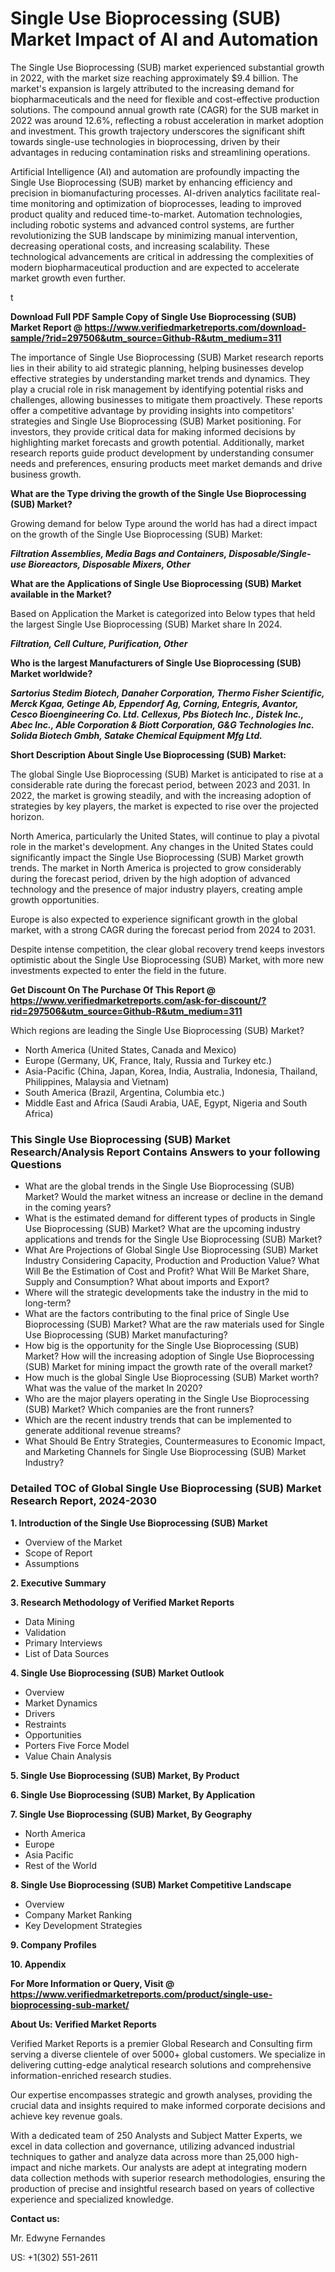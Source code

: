 <meta name="title" content="Global Single Use Bioprocessing (SUB) Market Impact of AI and Automation"><meta name="description" content="The Single Use Bioprocessing (SUB) market experienced substantial growth in 2022, with the market size reaching approximately $9.4 billion. The market's expansion is l"><meta name="title" content="Single Use Bioprocessing (SUB) Market Size, Share, Scope, Trends, Growth, Opportunities, Analysis, Forecast"><h1>Single Use Bioprocessing (SUB) Market Impact of AI and Automation</h1><p>The Single Use Bioprocessing (SUB) market experienced substantial growth in 2022, with the market size reaching approximately $9.4 billion. The market's expansion is largely attributed to the increasing demand for biopharmaceuticals and the need for flexible and cost-effective production solutions. The compound annual growth rate (CAGR) for the SUB market in 2022 was around 12.6%, reflecting a robust acceleration in market adoption and investment. This growth trajectory underscores the significant shift towards single-use technologies in bioprocessing, driven by their advantages in reducing contamination risks and streamlining operations.</p><p>Artificial Intelligence (AI) and automation are profoundly impacting the Single Use Bioprocessing (SUB) market by enhancing efficiency and precision in biomanufacturing processes. AI-driven analytics facilitate real-time monitoring and optimization of bioprocesses, leading to improved product quality and reduced time-to-market. Automation technologies, including robotic systems and advanced control systems, are further revolutionizing the SUB landscape by minimizing manual intervention, decreasing operational costs, and increasing scalability. These technological advancements are critical in addressing the complexities of modern biopharmaceutical production and are expected to accelerate market growth even further.</p>t</p><p id="" class=""><strong>Download Full PDF Sample Copy of Single Use Bioprocessing (SUB) Market Report @ <a href="https://www.verifiedmarketreports.com/download-sample/?rid=297506&utm_source=Github-R&utm_medium=311" target="_blank">https://www.verifiedmarketreports.com/download-sample/?rid=297506&utm_source=Github-R&utm_medium=311</a></strong></p><p>The importance of&nbsp;Single Use Bioprocessing (SUB) Market research reports lies in their ability to aid strategic planning, helping businesses develop effective strategies by understanding market trends and dynamics. They play a crucial role in risk management by identifying potential risks and challenges, allowing businesses to mitigate them proactively. These reports offer a competitive advantage by providing insights into competitors' strategies and Single Use Bioprocessing (SUB) Market positioning. For investors, they provide critical data for making informed decisions by highlighting market forecasts and growth potential. Additionally, market research reports guide product development by understanding consumer needs and preferences, ensuring products meet market demands and drive business growth.</p><p><strong>What are the&nbsp;Type driving the growth of the Single Use Bioprocessing (SUB) Market?</strong></p><p id="" class="">Growing demand for below Type around the world has had a direct impact on the growth of the Single Use Bioprocessing (SUB) Market:</p><em><strong>Filtration Assemblies, Media Bags and Containers, Disposable/Single-use Bioreactors, Disposable Mixers, Other</strong></em></p><strong>What are the&nbsp;Applications&nbsp;of Single Use Bioprocessing (SUB) Market available in the Market?</strong></p><p id="" class="">Based on Application the Market is categorized into Below types that held the largest Single Use Bioprocessing (SUB) Market share In 2024.</p><em><strong>Filtration, Cell Culture, Purification, Other</strong></em></p><strong>Who is the largest Manufacturers of Single Use Bioprocessing (SUB) Market worldwide?</strong></p><p><em><strong>Sartorius Stedim Biotech, Danaher Corporation, Thermo Fisher Scientific, Merck Kgaa, Getinge Ab, Eppendorf Ag, Corning, Entegris, Avantor, Cesco Bioengineering Co. Ltd. Cellexus, Pbs Biotech Inc., Distek Inc., Abec Inc., Able Corporation & Biott Corporation, G&G Technologies Inc. Solida Biotech Gmbh, Satake Chemical Equipment Mfg Ltd.</strong></em></p><p id="" class=""><strong>Short Description About Single Use Bioprocessing (SUB) Market:</strong></p><p>The global Single Use Bioprocessing (SUB) Market is anticipated to rise at a considerable rate during the forecast period, between 2023 and 2031. In 2022, the market is growing steadily, and with the increasing adoption of strategies by key players, the market is expected to rise over the projected horizon.</p><p>North America, particularly the United States, will continue to play a pivotal role in the market's development. Any changes in the United States could significantly impact the Single Use Bioprocessing (SUB) Market growth trends. The market in North America is projected to grow considerably during the forecast period, driven by the high adoption of advanced technology and the presence of major industry players, creating ample growth opportunities.</p><p>Europe is also expected to experience significant growth in the global market, with a strong CAGR during the forecast period from 2024 to 2031.</p><p>Despite intense competition, the clear global recovery trend keeps investors optimistic about the Single Use Bioprocessing (SUB) Market, with more new investments expected to enter the field in the future.</p><p id="" class=""><strong>Get Discount On The Purchase Of This Report @ <a href="https://www.verifiedmarketreports.com/ask-for-discount/?rid=297506&utm_source=Github-R&utm_medium=311" target="_blank">https://www.verifiedmarketreports.com/ask-for-discount/?rid=297506&utm_source=Github-R&utm_medium=311</a></strong></p>Which regions are leading the Single Use Bioprocessing (SUB) Market?</p><ul><li>North America (United States, Canada and Mexico)</li><li>Europe (Germany, UK, France, Italy, Russia and Turkey etc.)</li><li>Asia-Pacific (China, Japan, Korea, India, Australia, Indonesia, Thailand, Philippines, Malaysia and Vietnam)</li><li>South America (Brazil, Argentina, Columbia etc.)</li><li>Middle East and Africa (Saudi Arabia, UAE, Egypt, Nigeria and South Africa)</li></ul><h3 id="" class="">This Single Use Bioprocessing (SUB) Market Research/Analysis Report Contains Answers to your following Questions</h3><ul><li>What are the global trends in the Single Use Bioprocessing (SUB) Market? Would the market witness an increase or decline in the demand in the coming years?</li><li>What is the estimated demand for different types of products in Single Use Bioprocessing (SUB) Market? What are the upcoming industry applications and trends for the Single Use Bioprocessing (SUB) Market?</li><li>What Are Projections of Global Single Use Bioprocessing (SUB) Market Industry Considering Capacity, Production and Production Value? What Will Be the Estimation of Cost and Profit? What Will Be Market Share, Supply and Consumption? What about imports and Export?</li><li>Where will the strategic developments take the industry in the mid to long-term?</li><li>What are the factors contributing to the final price of Single Use Bioprocessing (SUB) Market? What are the raw materials used for Single Use Bioprocessing (SUB) Market manufacturing?</li><li>How big is the opportunity for the Single Use Bioprocessing (SUB) Market? How will the increasing adoption of Single Use Bioprocessing (SUB) Market for mining impact the growth rate of the overall market?</li><li>How much is the global Single Use Bioprocessing (SUB) Market worth? What was the value of the market In 2020?</li><li>Who are the major players operating in the Single Use Bioprocessing (SUB) Market? Which companies are the front runners?</li><li>Which are the recent industry trends that can be implemented to generate additional revenue streams?</li><li>What Should Be Entry Strategies, Countermeasures to Economic Impact, and Marketing Channels for Single Use Bioprocessing (SUB) Market Industry?</li></ul><h3 id="" class="">Detailed TOC of Global Single Use Bioprocessing (SUB) Market Research Report, 2024-2030</h3><p id="" class=""><strong>1. Introduction of the Single Use Bioprocessing (SUB) Market</strong></p><ul><li>Overview of the Market</li><li>Scope of Report</li><li>Assumptions</li></ul><p id="" class=""><strong>2. Executive Summary</strong></p><p id="" class=""><strong>3. Research Methodology of Verified Market Reports</strong></p><ul><li>Data Mining</li><li>Validation</li><li>Primary Interviews</li><li>List of Data Sources</li></ul><p id="" class=""><strong>4. Single Use Bioprocessing (SUB) Market Outlook</strong></p><ul><li>Overview</li><li>Market Dynamics</li><li>Drivers</li><li>Restraints</li><li>Opportunities</li><li>Porters Five Force Model</li><li>Value Chain Analysis</li></ul><p id="" class=""><strong>5. Single Use Bioprocessing (SUB) Market, By Product</strong></p><p id="" class=""><strong>6. Single Use Bioprocessing (SUB) Market, By Application</strong></p><p id="" class=""><strong>7. Single Use Bioprocessing (SUB) Market, By Geography</strong></p><ul><li>North America</li><li>Europe</li><li>Asia Pacific</li><li>Rest of the World</li></ul><p id="" class=""><strong>8. Single Use Bioprocessing (SUB) Market Competitive Landscape</strong></p><ul><li>Overview</li><li>Company Market Ranking</li><li>Key Development Strategies</li></ul><p id="" class=""><strong>9. Company Profiles</strong></p><p id="" class=""><strong>10. Appendix</strong></p><p id="" class=""><strong>For More Information or Query, Visit @ <a href="https://www.verifiedmarketreports.com/product/single-use-bioprocessing-sub-market/" target="_blank">https://www.verifiedmarketreports.com/product/single-use-bioprocessing-sub-market/</a></strong></p><p id="" class=""><strong>About Us: Verified Market Reports</strong></p><p id="" class="">Verified Market Reports is a premier Global Research and Consulting firm serving a diverse clientele of over 5000+ global customers. We specialize in delivering cutting-edge analytical research solutions and comprehensive information-enriched research studies.</p><p id="" class="">Our expertise encompasses strategic and growth analyses, providing the crucial data and insights required to make informed corporate decisions and achieve key revenue goals.</p><p id="" class="">With a dedicated team of 250 Analysts and Subject Matter Experts, we excel in data collection and governance, utilizing advanced industrial techniques to gather and analyze data across more than 25,000 high-impact and niche markets. Our analysts are adept at integrating modern data collection methods with superior research methodologies, ensuring the production of precise and insightful research based on years of collective experience and specialized knowledge.</p><p id="" class=""><strong>Contact us:</strong></p><p id="" class="">Mr. Edwyne Fernandes</p><p id="" class="">US: +1(302) 551-2611</p>